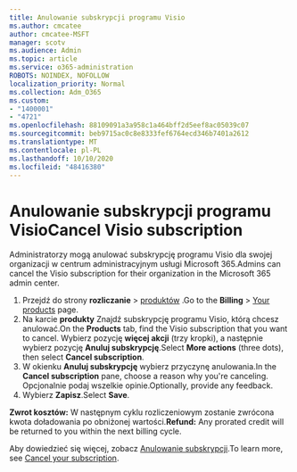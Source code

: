 ```yaml
---
title: Anulowanie subskrypcji programu Visio
ms.author: cmcatee
author: cmcatee-MSFT
manager: scotv
ms.audience: Admin
ms.topic: article
ms.service: o365-administration
ROBOTS: NOINDEX, NOFOLLOW
localization_priority: Normal
ms.collection: Adm_O365
ms.custom:
- "1400001"
- "4721"
ms.openlocfilehash: 88109091a3a958c1a464bff2d5eef8ac05039c07
ms.sourcegitcommit: beb9715ac0c8e8333fef6764ecd346b7401a2612
ms.translationtype: MT
ms.contentlocale: pl-PL
ms.lasthandoff: 10/10/2020
ms.locfileid: "48416380"
---
```

# <a name="cancel-visio-subscription"></a><span data-ttu-id="46a48-102">Anulowanie subskrypcji programu Visio</span><span class="sxs-lookup"><span data-stu-id="46a48-102">Cancel Visio subscription</span></span>

<span data-ttu-id="46a48-103">Administratorzy mogą anulować subskrypcję programu Visio dla swojej organizacji w centrum administracyjnym usługi Microsoft 365.</span><span class="sxs-lookup"><span data-stu-id="46a48-103">Admins can cancel the Visio subscription for their organization in the Microsoft 365 admin center.</span></span>

1. <span data-ttu-id="46a48-104">Przejdź do strony **rozliczanie** \> [produktów](https://go.microsoft.com/fwlink/p/?linkid=842054) .</span><span class="sxs-lookup"><span data-stu-id="46a48-104">Go to the **Billing** \> [Your products](https://go.microsoft.com/fwlink/p/?linkid=842054) page.</span></span>
2. <span data-ttu-id="46a48-105">Na karcie **produkty** Znajdź subskrypcję programu Visio, którą chcesz anulować.</span><span class="sxs-lookup"><span data-stu-id="46a48-105">On the **Products** tab, find the Visio subscription that you want to cancel.</span></span> <span data-ttu-id="46a48-106">Wybierz pozycję **więcej akcji** (trzy kropki), a następnie wybierz pozycję **Anuluj subskrypcję**.</span><span class="sxs-lookup"><span data-stu-id="46a48-106">Select **More actions** (three dots), then select **Cancel subscription**.</span></span>
3. <span data-ttu-id="46a48-107">W okienku **Anuluj subskrypcję** wybierz przyczynę anulowania.</span><span class="sxs-lookup"><span data-stu-id="46a48-107">In the **Cancel subscription** pane, choose a reason why you're canceling.</span></span> <span data-ttu-id="46a48-108">Opcjonalnie podaj wszelkie opinie.</span><span class="sxs-lookup"><span data-stu-id="46a48-108">Optionally, provide any feedback.</span></span>
4. <span data-ttu-id="46a48-109">Wybierz **Zapisz**.</span><span class="sxs-lookup"><span data-stu-id="46a48-109">Select **Save**.</span></span>

<span data-ttu-id="46a48-110">**Zwrot kosztów:** W następnym cyklu rozliczeniowym zostanie zwrócona kwota doładowania po obniżonej wartości.</span><span class="sxs-lookup"><span data-stu-id="46a48-110">**Refund:** Any prorated credit will be returned to you within the next billing cycle.</span></span>

<span data-ttu-id="46a48-111">Aby dowiedzieć się więcej, zobacz [Anulowanie subskrypcji](https://docs.microsoft.com/microsoft-365/commerce/subscriptions/cancel-your-subscription).</span><span class="sxs-lookup"><span data-stu-id="46a48-111">To learn more, see [Cancel your subscription](https://docs.microsoft.com/microsoft-365/commerce/subscriptions/cancel-your-subscription).</span></span>